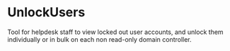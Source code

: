 # UnlockUsers
Tool for helpdesk staff to view locked out user accounts, and unlock them individually or in bulk on each non read-only domain controller.

